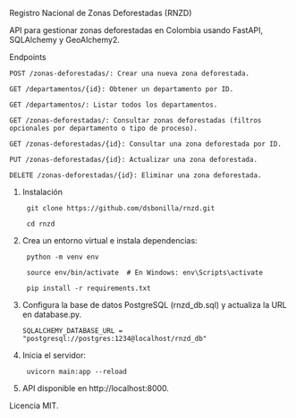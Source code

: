 Registro Nacional de Zonas Deforestadas (RNZD)

API para gestionar zonas deforestadas en Colombia usando FastAPI, SQLAlchemy y GeoAlchemy2.

Endpoints

    POST /zonas-deforestadas/: Crear una nueva zona deforestada.

    GET /departamentos/{id}: Obtener un departamento por ID.

    GET /departamentos/: Listar todos los departamentos.

    GET /zonas-deforestadas/: Consultar zonas deforestadas (filtros opcionales por departamento o tipo de proceso).

    GET /zonas-deforestadas/{id}: Consultar una zona deforestada por ID.

    PUT /zonas-deforestadas/{id}: Actualizar una zona deforestada.

    DELETE /zonas-deforestadas/{id}: Eliminar una zona deforestada.

1. Instalación

        git clone https://github.com/dsbonilla/rnzd.git

        cd rnzd

2. Crea un entorno virtual e instala dependencias:

        python -m venv env

        source env/bin/activate  # En Windows: env\Scripts\activate

        pip install -r requirements.txt

3. Configura la base de datos PostgreSQL (rnzd_db.sql) y actualiza la URL en database.py.

       SQLALCHEMY_DATABASE_URL = "postgresql://postgres:1234@localhost/rnzd_db"

4. Inicia el servidor:

        uvicorn main:app --reload

5. API disponible en http://localhost:8000.

Licencia MIT.

